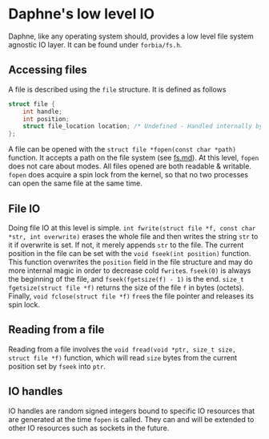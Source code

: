 # Daphne's low level IO
Daphne, like any operating system should, provides a low level file system agnostic IO layer. It can be found under `forbia/fs.h`.

## Accessing files
A file is described using the `file` structure. It is defined as follows

```c
struct file {
    int handle;
    int position;
    struct file_location location; /* Undefined - Handled internally by the kernel */
};
```

A file can be opened with the `struct file *fopen(const char *path)` function. It accepts a path on the file system (see [fs.md](https://github.com/synthels/daphne/blob/master/docs/fs.md)). At this level, `fopen` does not care about modes. All files opened are both readable & writable. `fopen` does acquire a spin lock from the kernel, so that no two processes can open the same file at the same time.

## File IO
Doing file IO at this level is simple. `int fwrite(struct file *f, const char *str, int overwrite)` erases the whole file and then writes the string `str` to it if overwrite is set. If not, it merely appends `str` to the file. The current position in the file can be set with the `void fseek(int position)` function. This function overwrites the `position` field in the file structure and may do more internal magic in order to decrease cold `fwrite`s. `fseek(0)` is always the beginning of the file, and `fseek(fgetsize(f) - 1)` is the end. `size_t fgetsize(struct file *f)` returns the size of the file `f` in bytes (octets). Finally, `void fclose(struct file *f)` `free`s the file pointer and releases its spin lock.

## Reading from a file
Reading from a file involves the `void fread(void *ptr, size_t size, struct file *f)` function, which will read `size` bytes from the current position set by `fseek` into `ptr`.

## IO handles
IO handles are random signed integers bound to specific IO resources that are generated at the time `fopen` is called. They can and will be extended to other IO resources such as sockets in the future.
